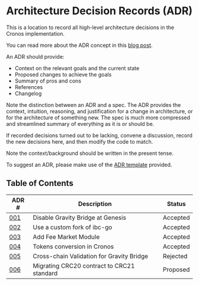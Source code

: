 # Architecture Decision Records (ADR)

This is a location to record all high-level architecture decisions in the Cronos implementation.

You can read more about the ADR concept in this [blog post](https://product.reverb.com/documenting-architecture-decisions-the-reverb-way-a3563bb24bd0#.78xhdix6t).

An ADR should provide:

- Context on the relevant goals and the current state
- Proposed changes to achieve the goals
- Summary of pros and cons
- References
- Changelog

Note the distinction between an ADR and a spec. The ADR provides the context, intuition, reasoning, and
justification for a change in architecture, or for the architecture of something
new. The spec is much more compressed and streamlined summary of everything as
it is or should be.

If recorded decisions turned out to be lacking, convene a discussion, record the new decisions here, and then modify the code to match.

Note the context/background should be written in the present tense.

To suggest an ADR, please make use of the [ADR template](./adr-template.md) provided.

## Table of Contents

| ADR \# | Description | Status |
| ------ | ----------- | ------ |
| [001](./adr-001.md) | Disable Gravity Bridge at Genesis | Accepted |
| [002](./adr-002.md) | Use a custom fork of ibc-go | Accepted |
| [003](./adr-003.md) | Add Fee Market Module | Accepted |
| [004](./adr-004.md) | Tokens conversion in Cronos | Accepted |
| [005](./adr-005.md) | Cross-chain Validation for Gravity Bridge | Rejected |
| [006](./adr-006.md) | Migrating CRC20 contract to CRC21 standard | Proposed |
